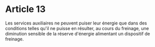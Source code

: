 # Article 13

Les services auxiliaires ne peuvent puiser leur énergie que dans des conditions telles qu'il ne puisse en résulter, au cours du freinage, une diminution sensible de la réserve d'énergie alimentant un dispositif de freinage.
